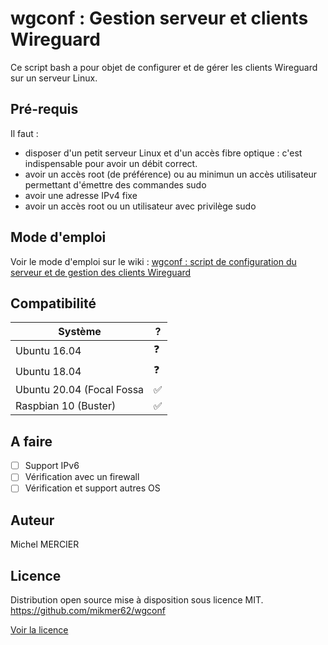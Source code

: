 # wgconf : Gestion serveur et clients Wireguard

Ce script bash a pour objet de configurer et de gérer les clients Wireguard sur un serveur Linux.


## Pré-requis
Il faut :
- disposer d'un petit serveur Linux et d'un accès fibre optique : c'est indispensable pour avoir un débit correct.
- avoir un accès root (de préférence) ou au minimun un accès utilisateur permettant d'émettre des commandes sudo
- avoir une adresse IPv4 fixe
- avoir un accès root ou un utilisateur avec privilège sudo

## Mode d'emploi
Voir le mode d'emploi sur le wiki :
[wgconf : script de configuration du serveur et de gestion des clients Wireguard](https://github.com/mikmer62/wgconf/wiki/wgconf-:-script-de-configuration-du-serveur-et-de-gestion-des-clients-Wireguard)

## Compatibilité
| Système                      | ? |
| ---------------------------- | - |
| Ubuntu 16.04                 | :question: |
| Ubuntu 18.04                 | :question: |
| Ubuntu 20.04 (Focal Fossa    | :white_check_mark: |
| Raspbian 10 (Buster)         | :white_check_mark: |

## A faire
- [ ] Support IPv6
- [ ] Vérification avec un firewall
- [ ] Vérification et support autres OS

## Auteur
Michel MERCIER

## Licence
Distribution open source mise à disposition sous licence MIT.
https://github.com/mikmer62/wgconf

[Voir la licence](Licence.md)
